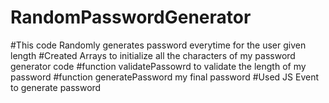 # RandomPasswordGenerator
#This code Randomly generates password everytime for the user given length
#Created Arrays to initialize all the characters of my password generator code
#function validatePassowrd to validate the length of my password
#function generatePassword my final password
#Used JS Event to generate password
